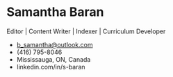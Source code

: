 # Samantha Baran

Editor | Content Writer | Indexer | Curriculum Developer

- b_samantha@outlook.com
- (416) 795-8046
- Mississauga, ON, Canada
- linkedin.com/in/s-baran
